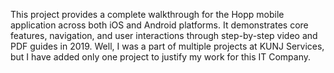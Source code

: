 This project provides a complete walkthrough for the Hopp mobile application across both iOS and Android platforms. It demonstrates core features, navigation, and user interactions through step-by-step video and PDF guides in 2019. Well, I was a part of multiple projects at KUNJ Services, but I have added only one project to justify my work for this IT Company. 

